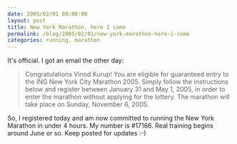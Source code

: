 ```yaml
---
date: 2005/02/01 00:00:00
layout: post
title: New York Marathon, here I come
permalink: /blog/2005/02/01/new-york-marathon-here-i-come
categories: running, marathon
---
```


It's official. I got an email the other day:

> Congratulations Vinod Kurup! You are eligible for guaranteed entry to the ING New York City Marathon 2005. Simply follow the instructions below and register between January 31 and May 1, 2005, in order to enter the marathon without applying for the lottery. The marathon will take place on Sunday, November 6, 2005.

So, I registered today and am now committed to running the New York Marathon in under 4 hours. My number is #17166. Real training begins around June or so. Keep posted for updates :-)
